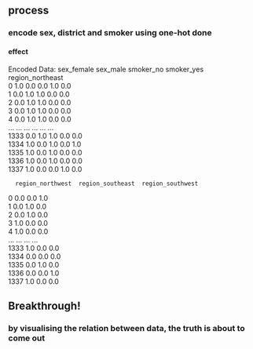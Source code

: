 ## process
### encode sex, district and smoker using one-hot done
#### effect
Encoded Data:
      sex_female  sex_male  smoker_no  smoker_yes  region_northeast  \
0            1.0       0.0        0.0         1.0               0.0   
1            0.0       1.0        1.0         0.0               0.0   
2            0.0       1.0        1.0         0.0               0.0   
3            0.0       1.0        1.0         0.0               0.0   
4            0.0       1.0        1.0         0.0               0.0   
...          ...       ...        ...         ...               ...   
1333         0.0       1.0        1.0         0.0               0.0   
1334         1.0       0.0        1.0         0.0               1.0   
1335         1.0       0.0        1.0         0.0               0.0   
1336         1.0       0.0        1.0         0.0               0.0   
1337         1.0       0.0        0.0         1.0               0.0   

      region_northwest  region_southeast  region_southwest  
0                  0.0               0.0               1.0  
1                  0.0               1.0               0.0  
2                  0.0               1.0               0.0  
3                  1.0               0.0               0.0  
4                  1.0               0.0               0.0  
...                ...               ...               ...  
1333               1.0               0.0               0.0  
1334               0.0               0.0               0.0  
1335               0.0               1.0               0.0  
1336               0.0               0.0               1.0  
1337               1.0               0.0               0.0  

## Breakthrough!
### by visualising the relation between data, the truth is about to come out
